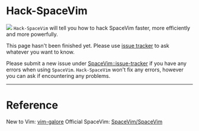 # Hack-SpaceVim

[![](https://spacevim.org/img/build-with-SpaceVim.svg)](https://spacevim.org)
`Hack-SpaceVim` will tell you how to hack SpaceVim faster, more efficiently and more powerfully.

This page hasn't been finished yet. Please use [issue tracker](https://github.com/Gabirel/Hack-SpaceVim/issues) to ask whatever you want to know.

Please submit a new issue under [SpaceVim::issue-tracker](https://github.com/spacevim/spacevim/issue/) if you have any errors when using `SpaceVim`.
`Hack-SpaceVim` won't fix any errors, however you can ask if encountering any problems.



---------------------------
# Reference

New to Vim: [vim-galore](https://github.com/mhinz/vim-galore)
Official SpaceVim: [SpaceVim/SpaceVim](https://github.com/spacevim/spacevim)
